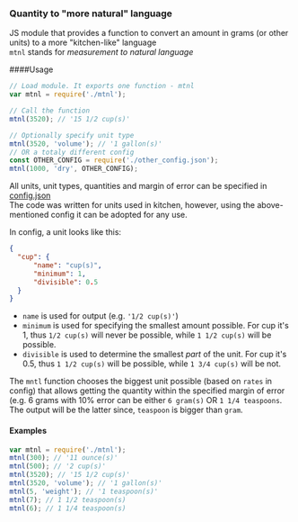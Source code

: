 ### Quantity to "more natural" language  

JS module that provides a function to convert an amount in grams (or other units) to a more "kitchen-like" language  
`mtnl` stands for *measurement to natural language*  


####Usage  
```javascript
// Load module. It exports one function - mtnl
var mtnl = require('./mtnl');

// Call the function
mtnl(3520); // '15 1/2 cup(s)'

// Optionally specify unit type
mtnl(3520, 'volume'); // '1 gallon(s)'
// OR a totaly different config
const OTHER_CONFIG = require('./other_config.json');
mtnl(1000, 'dry', OTHER_CONFIG);
```  

All units, unit types, quantities and margin of error can be specified in [config.json](./config.json)  
The code was written for units used in kitchen, however, using the above-mentioned config it can be adopted for any use.  

In config, a unit looks like this:  
```json
{
  "cup": {
      "name": "cup(s)",
      "minimum": 1,
      "divisible": 0.5
  }
}
```  

- `name` is used for output (e.g. `'1/2 cup(s)'`)  
- `minimum` is used for specifying the smallest amount possible. For cup it's 1, thus `1/2 cup(s)` will never be possible, while `1 1/2 cup(s)` will be possible.  
- `divisible` is used to determine the smallest *part* of the unit. For cup it's 0.5, thus `1 1/2 cup(s)` will be possible, while `1 3/4 cup(s)` will be not.  

The `mntl` function chooses the biggest unit possible (based on `rates` in config) that allows getting the quantity within the specified margin of error (e.g. 6 grams with 10% error can be either `6 gram(s)` OR `1 1/4 teaspoons`. The output will be the latter since, `teaspoon` is bigger than `gram`.  


#### Examples  
```javascript
var mtnl = require('./mtnl');
mtnl(300); // '11 ounce(s)'
mtnl(500); // '2 cup(s)'
mtnl(3520); // '15 1/2 cup(s)'
mtnl(3520, 'volume'); // '1 gallon(s)'
mtnl(5, 'weight'); // '1 teaspoon(s)'
mtnl(7); // 1 1/2 teaspoon(s)
mtnl(6); // 1 1/4 teaspoon(s)
```  
